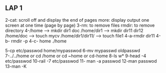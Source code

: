 LAP 1
-----------------------------------------------------------
2-cat: scroll off and display the end of pages
more: display output one screen at one time (page by page) 
3-rm: to remove files
rmdir: to remove directory 
4-/home --> mkdir dir1 doc
/home/dir1 --> mkdir dir11 dir12
/home/doc --> touch mycv
/home/dir1/dir11/ --> touch file1
4-a-rmdir dir11
4-b- rmdir -p
4-c- home
./home

5-cp etc/passwod  home/mypasswod
6-mv mypasswd oldpasswd
7-../../home or cd /home   or cd ~home or cd-home 
8-ls w*
9-head -4 etc/passwod
10-rail -7 etc/passwod
11- man -a passwod
12-man passwod
13-man -K

